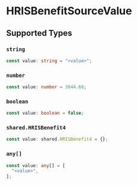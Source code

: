# HRISBenefitSourceValue


## Supported Types

### `string`

```typescript
const value: string = "<value>";
```

### `number`

```typescript
const value: number = 3044.68;
```

### `boolean`

```typescript
const value: boolean = false;
```

### `shared.HRISBenefit4`

```typescript
const value: shared.HRISBenefit4 = {};
```

### `any[]`

```typescript
const value: any[] = [
  "<value>",
];
```

